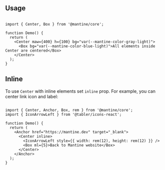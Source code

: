 ## Usage

```

import { Center, Box } from '@mantine/core';

function Demo() {
  return (
    <Center maw={400} h={100} bg="var(--mantine-color-gray-light)">
      <Box bg="var(--mantine-color-blue-light)">All elements inside Center are centered</Box>
    </Center>
  );
}
```

## Inline

To use `Center` with inline elements set `inline` prop. For example, you can center link icon and label:

```

import { Center, Anchor, Box, rem } from '@mantine/core';
import { IconArrowLeft } from '@tabler/icons-react';

function Demo() {
  return (
    <Anchor href="https://mantine.dev" target="_blank">
      <Center inline>
        <IconArrowLeft style={{ width: rem(12), height: rem(12) }} />
        <Box ml={5}>Back to Mantine website</Box>
      </Center>
    </Anchor>
  );
}
```